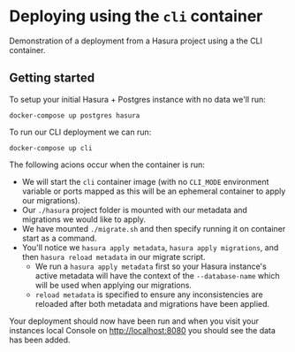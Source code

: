 # Deploying using the `cli` container

Demonstration of a deployment from a Hasura project using a the CLI container.

## Getting started

To setup your initial Hasura + Postgres instance with no data we'll run:

```
docker-compose up postgres hasura
```

To run our CLI deployment we can run:

```
docker-compose up cli
```

The following acions occur when the container is run:

- We will start the `cli` container image (with no `CLI_MODE` environment variable or ports mapped as this will be an ephemeral container to apply our migrations).
- Our `./hasura` project folder is mounted with our metadata and migrations we would like to apply.
- We have mounted `./migrate.sh` and then specify running it on container start as a command.
- You'll notice we `hasura apply metadata`, `hasura apply migrations`, and then `hasura reload metadata` in our migrate script.
    - We run a `hasura apply metadata` first so your Hasura instance's active metadata will have the context of the `--database-name` which will be used when applying our migrations. 
    - `reload metadata` is specified to ensure any inconsistencies are reloaded after both metadata and migrations have been applied.

Your deployment should now have been run and when you visit your instances local Console on [http://localhost:8080](http://localhost:8080) you should see the data has been added.